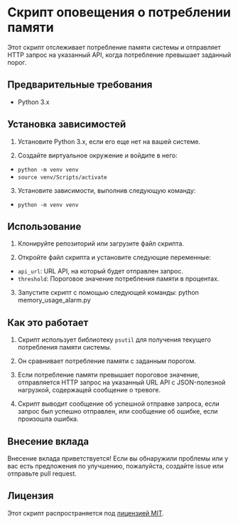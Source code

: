 # Скрипт оповещения о потреблении памяти

Этот скрипт отслеживает потребление памяти системы и отправляет HTTP запрос на указанный API, когда потребление превышает заданный порог.

## Предварительные требования

- Python 3.x

## Установка зависимостей

1. Установите Python 3.x, если его еще нет на вашей системе.

2. Создайте виртуальное окружение и войдите в него:
- `python -m venv venv`
- `source venv/Scripts/activate`

3. Установите зависимости, выполнив следующую команду:
- `python -m venv venv`

## Использование

1. Клонируйте репозиторий или загрузите файл скрипта.

2. Откройте файл скрипта и установите следующие переменные:
- `api_url`: URL API, на который будет отправлен запрос.
- `threshold`: Пороговое значение потребления памяти в процентах.

3. Запустите скрипт с помощью следующей команды:
python memory_usage_alarm.py


## Как это работает

1. Скрипт использует библиотеку `psutil` для получения текущего потребления памяти системы.

2. Он сравнивает потребление памяти с заданным порогом.

3. Если потребление памяти превышает пороговое значение, отправляется HTTP запрос на указанный URL API с JSON-полезной нагрузкой, содержащей сообщение о тревоге.

4. Скрипт выводит сообщение об успешной отправке запроса, если запрос был успешно отправлен, или сообщение об ошибке, если произошла ошибка.

## Внесение вклада

Внесение вклада приветствуется! Если вы обнаружили проблемы или у вас есть предложения по улучшению, пожалуйста, создайте issue или отправьте pull request.

## Лицензия

Этот скрипт распространяется под [лицензией MIT](LICENSE).
